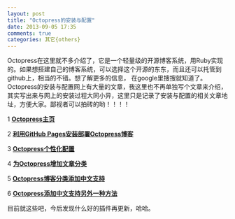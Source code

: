 ```yaml
---
layout: post
title: "Octopress的安装与配置"
date: 2013-09-05 17:35
comments: true
categories: 其它{others}
---
```


  Octopress在这里就不多介绍了，它是一个轻量级的开源博客系统，用Ruby实现的。如果想搭建自己的博客系统，可以选择这个开源的东东，而且还可以托管到github上，相当的不错。想了解更多的信息， 在google里搜搜就知道了。
  Octopress的安装与配置网上有大量的文章，我这里也不再单独写个文章来介绍，其实写出来与网上的安装过程大同小异，这里只是记录了安装与配置的相关文章地址，方便大家。鄙视者可以拍砖的哟！！！！

1 [**Octopress主页**](http://octopress.org/)  

2  [**利用GitHub Pages安装部署Octopress博客**](http://www.cnblogs.com/rubylouvre/archive/2012/06/10/2543706.html)

3 [**Octopress个性化配置**](http://www.360doc.com/content/12/0216/17/1016783_187135339.shtml)

4 [**为Octopress增加文章分类**](http://caok1231.iteye.com/blog/1565853)

5 [**Octopress博客分类添加中文支持**](http://geron.heroku.com/blog/2012/03/octo-cate-cn-spo/)

6 [**Octopress添加中文支持另外一种方法**](http://blog.sprabbit.com/blog/2012/03/23/octopress/)

  目前就这些吧，今后发现什么好的插件再更新，哈哈。

